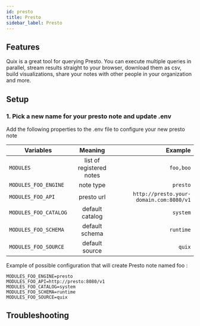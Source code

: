 ```yaml
---
id: presto
title: Presto
sidebar_label: Presto
---
```

## Features
Quix is a great tool for querying Presto. You can execute multiple queries in parallel, 
stream results straight to your browser, download them as csv, build visualizations, 
share your notes with other people in your organization and more.

## Setup

### 1. Pick a new name for your presto note and update .env

Add the following properties to the .env file to configure your new presto note

| Variables        | Meaning           | Example  |
| ------------- |:-------------:| -----:|
| `MODULES`      | list of registered notes | `foo,boo` |
| `MODULES_FOO_ENGINE`      | note type | `presto` |
| `MODULES_FOO_API` | presto url      |   `http://presto.your-domain.com:8080/v1` |
| `MODULES_FOO_CATALOG` | default catalog      |   `system` |
| `MODULES_FOO_SCHEMA` | default schema      |   `runtime` |
| `MODULES_FOO_SOURCE` | default source      |   `quix` |

Example of possible configuration that will create Presto note named foo : 
```properties
MODULES_FOO_ENGINE=presto
MODULES_FOO_API=http://presto:8080/v1
MODULES_FOO_CATALOG=system
MODULES_FOO_SCHEMA=runtime
MODULES_FOO_SOURCE=quix
```

## Troubleshooting

